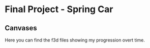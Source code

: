 
# Final Project - Spring Car
## Canvases

Here you can find the f3d files showing my progression overt time.
